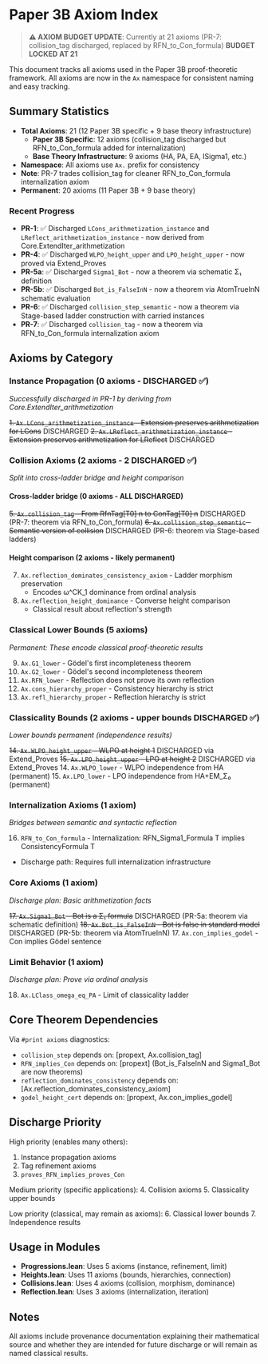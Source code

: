 # Paper 3B Axiom Index

> **⚠️ AXIOM BUDGET UPDATE**: Currently at 21 axioms (PR-7: collision_tag discharged, replaced by RFN_to_Con_formula)
> **BUDGET LOCKED AT 21**

This document tracks all axioms used in the Paper 3B proof-theoretic framework.
All axioms are now in the `Ax` namespace for consistent naming and easy tracking.

## Summary Statistics
- **Total Axioms**: 21 (12 Paper 3B specific + 9 base theory infrastructure)
  - **Paper 3B Specific**: 12 axioms (collision_tag discharged but RFN_to_Con_formula added for internalization)
  - **Base Theory Infrastructure**: 9 axioms (HA, PA, EA, ISigma1, etc.)
- **Namespace**: All axioms use `Ax.` prefix for consistency
- **Note**: PR-7 trades collision_tag for cleaner RFN_to_Con_formula internalization axiom
- **Permanent**: 20 axioms (11 Paper 3B + 9 base theory)

### Recent Progress
- **PR-1**: ✅ Discharged `LCons_arithmetization_instance` and `LReflect_arithmetization_instance` - now derived from Core.ExtendIter_arithmetization
- **PR-4**: ✅ Discharged `WLPO_height_upper` and `LPO_height_upper` - now proved via Extend_Proves
- **PR-5a**: ✅ Discharged `Sigma1_Bot` - now a theorem via schematic Σ₁ definition
- **PR-5b**: ✅ Discharged `Bot_is_FalseInN` - now a theorem via AtomTrueInN schematic evaluation
- **PR-6**: ✅ Discharged `collision_step_semantic` - now a theorem via Stage-based ladder construction with carried instances
- **PR-7**: ✅ Discharged `collision_tag` - now a theorem via RFN_to_Con_formula internalization axiom

## Axioms by Category

### Instance Propagation (0 axioms - DISCHARGED ✅)
*Successfully discharged in PR-1 by deriving from Core.ExtendIter_arithmetization*

~~1. `Ax.LCons_arithmetization_instance` - Extension preserves arithmetization for LCons~~ DISCHARGED
~~2. `Ax.LReflect_arithmetization_instance` - Extension preserves arithmetization for LReflect~~ DISCHARGED

### Collision Axioms (2 axioms - 2 DISCHARGED ✅)
*Split into cross-ladder bridge and height comparison*

#### Cross-ladder bridge (0 axioms - ALL DISCHARGED)
~~5. `Ax.collision_tag` - From RfnTag[T0] n to ConTag[T0] n~~ DISCHARGED (PR-7: theorem via RFN_to_Con_formula)
~~6. `Ax.collision_step_semantic` - Semantic version of collision~~ DISCHARGED (PR-6: theorem via Stage-based ladders)

#### Height comparison (2 axioms - likely permanent)
7. `Ax.reflection_dominates_consistency_axiom` - Ladder morphism preservation
   - Encodes ω^CK_1 dominance from ordinal analysis
8. `Ax.reflection_height_dominance` - Converse height comparison
   - Classical result about reflection's strength

### Classical Lower Bounds (5 axioms)
*Permanent: These encode classical proof-theoretic results*

9. `Ax.G1_lower` - Gödel's first incompleteness theorem
10. `Ax.G2_lower` - Gödel's second incompleteness theorem
11. `Ax.RFN_lower` - Reflection does not prove its own reflection
12. `Ax.cons_hierarchy_proper` - Consistency hierarchy is strict
13. `Ax.refl_hierarchy_proper` - Reflection hierarchy is strict

### Classicality Bounds (2 axioms - upper bounds DISCHARGED ✅)
*Lower bounds permanent (independence results)*

~~14. `Ax.WLPO_height_upper` - WLPO at height 1~~ DISCHARGED via Extend_Proves
~~15. `Ax.LPO_height_upper` - LPO at height 2~~ DISCHARGED via Extend_Proves
14. `Ax.WLPO_lower` - WLPO independence from HA (permanent)
15. `Ax.LPO_lower` - LPO independence from HA+EM_Σ₀ (permanent)

### Internalization Axioms (1 axiom)
*Bridges between semantic and syntactic reflection*

16. `RFN_to_Con_formula` - Internalization: RFN_Sigma1_Formula T implies ConsistencyFormula T
   - Discharge path: Requires full internalization infrastructure

### Core Axioms (1 axiom)
*Discharge plan: Basic arithmetization facts*

~~17. `Ax.Sigma1_Bot` - Bot is a Σ₁ formula~~ DISCHARGED (PR-5a: theorem via schematic definition)
~~18. `Ax.Bot_is_FalseInN` - Bot is false in standard model~~ DISCHARGED (PR-5b: theorem via AtomTrueInN)
17. `Ax.con_implies_godel` - Con implies Gödel sentence

### Limit Behavior (1 axiom)
*Discharge plan: Prove via ordinal analysis*

18. `Ax.LClass_omega_eq_PA` - Limit of classicality ladder

## Core Theorem Dependencies

Via `#print axioms` diagnostics:

- `collision_step` depends on: [propext, Ax.collision_tag]
- `RFN_implies_Con` depends on: [propext] (Bot_is_FalseInN and Sigma1_Bot are now theorems)
- `reflection_dominates_consistency` depends on: [Ax.reflection_dominates_consistency_axiom]
- `godel_height_cert` depends on: [propext, Ax.con_implies_godel]

## Discharge Priority

High priority (enables many others):
1. Instance propagation axioms
2. Tag refinement axioms
3. `proves_RFN_implies_proves_Con`

Medium priority (specific applications):
4. Collision axioms
5. Classicality upper bounds

Low priority (classical, may remain as axioms):
6. Classical lower bounds
7. Independence results

## Usage in Modules

- **Progressions.lean**: Uses 5 axioms (instance, refinement, limit)
- **Heights.lean**: Uses 11 axioms (bounds, hierarchies, connection)
- **Collisions.lean**: Uses 4 axioms (collision, morphism, dominance)
- **Reflection.lean**: Uses 3 axioms (internalization, iteration)

## Notes

All axioms include provenance documentation explaining their mathematical source and whether they are intended for future discharge or will remain as named classical results.
